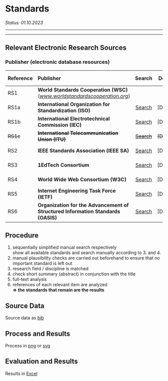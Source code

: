 # Standards
*Status: 01.10.2023*

<hr>
<hr>

## Relevant Electronic Research Sources

### Publisher (electronic database resources)

Reference | Publisher | Search | Documentation | Search Queries | Search Mask | Applied
:-------- | :-------- | :--------: | :--------: | :--------: | :--------: | :--------:
RS1 | **World Standards Cooperation (WSC)** (*www.worldstandardscooperation.org*)
RS1a | **International Organization for Standardization (ISO)** | [Search](https://www.iso.org) | [Documentation] | [Search Queries] | [Search Mask] | &#x2611;
RS1b | **International Electrotechnical Commission (IEC)** | [Search](https://www.iec.ch) | [Documentation] | [Search Queries] | [Search Mask] | &#x2611;
~~RS1c~~ | ~~**International Telecommunication Union (ITU)**~~ | ~~[Search](https://www.itu.int)~~ | ~~[Documentation]~~ | ~~[Search Queries]~~ | ~~[Search Mask]~~ | &#x2612;
RS2 | **IEEE Standards Association (IEEE SA)** | [Search](https://standards.ieee.org) | [Documentation] | [Search Queries] | [Search Mask] | &#x2611;
RS3 | **1EdTech Consortium** | [Search](https://www.1edtech.org) | [Documentation] | [Search Queries] | [Search Mask] | &#x2611;
RS4 | **World Wide Web Consortium (W3C)** | [Search](https://www.w3.org) | [Documentation] | [Search Queries] | [Search Mask] | &#x2611;
RS5 | **Internet Engineering Task Force (IETF)** | [Search](https://www.ietf.org) | [Documentation] | [Search Queries] | [Search Mask] | &#x2611;
RS6 | **Organization for the Advancement of Structured Information Standards (OASIS)** | [Search](https://www.oasis-open.org) | [Documentation] | [Search Queries] | [Search Mask] | &#x2611;



## Procedure

1. sequentially simplified manual search respectively  
show all available standards and search manually according to 3. and 4.
2. manual plausibility checks are carried out beforehand to ensure that no important standard is left out
3. research field / discipline is matched
4. check short summary (abstract) in conjunction with the title
5. full-text analysis
6. references of each relevant item are analyzed  
**=> the standards that remain are the results**



## Source Data

Source data as [bib](data/norms_and_standards.bib)



## Process and Results

Process in [png](imgs/process-results.png) or [svg](imgs/process-results.svg)



## Evaluation and Results

Results in [Excel](data/SLR.xlsx)